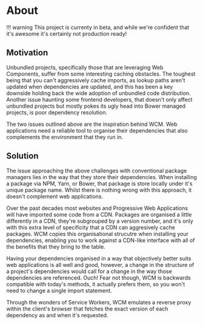 # About

!!! warning This project is currenty in beta, and while we're confident that it's awesome it's certainly not production ready!

## Motivation

Unbundled projects, specifically those that are leveraging Web Components, suffer from some interesting caching obstacles. The toughest
being that you can't aggressively cache imports, as lookup paths aren't updated when dependencies are updated, and this has been a key
downside holding back the wide adoption of unbundled code distribution. Another issue haunting some frontend developers, that doesn't only
affect unbundled projects but mostly pokes its ugly head into Bower managed projects, is poor dependency resolution.

The two issues outlined above are the inspiration behind WCM. Web applications need a reliable tool to organise their dependencies that also
complements the environment that they run in.

## Solution

The issue approaching the above challenges with conventional package managers lies in the way that they store their dependencies. When
installing a package via NPM, Yarn, or Bower, that package is store locally under it's unique package name. Whilst there is nothing wrong
with this approach, it doesn't complement web applications.

Over the past decades most websites and Progressive Web Applications will have imported some code from a CDN. Packages are organised a
little differently in a CDN, they're subgrouped by a version number, and it's only with this extra level of specificity that a CDN can
aggresively cache packages. WCM copies this organisational strucutre when installing your dependencies, enabling you to work against a
CDN-like interface with all of the benefits that they bring to the table.

Having your dependencies organised in a way that objectively better suits web applications is all well and good, however, a change in the
structure of a project's dependencies would call for a change in the way those dependencies are referenced. Ouch! Fear not though, WCM is
backwards compatible with today's methods, it actually prefers them, so you won't need to change a single import statement.

Through the wonders of Service Workers, WCM emulates a reverse proxy within the client's browser that fetches the exact version of each
dependency as and when it's requested.
